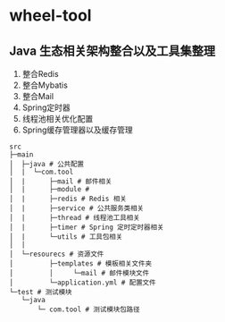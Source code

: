 # wheel-tool
## Java 生态相关架构整合以及工具集整理
1. 整合Redis
2. 整合Mybatis
3. 整合Mail
4. Spring定时器
5. 线程池相关优化配置
6. Spring缓存管理器以及缓存管理
```shell
src
├─main
│  ├─java # 公共配置
│  |  └─com.tool
│  |      ├─mail # 邮件相关
│  |      ├─module # 
│  |      ├─redis # Redis 相关 
│  |      ├─service # 公共服务类相关 
│  |      ├─thread # 线程池工具相关 
│  |      ├─timer # Spring 定时定时器相关 
│  |      └─utils # 工具包相关 
│  |
│  └─resourecs # 资源文件
│         ├─templates # 模板相关文件夹
│         │     └─mail # 邮件模块文件      
│         └─application.yml # 配置文件 
└─test # 测试模块
   └─java 
       └─ com.tool # 测试模块包路径
               
```

